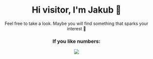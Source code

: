 <h1 align="center">Hi visitor, I'm Jakub 👋</h1>

<p align="center">Feel free to take a look. Maybe you will find something that sparks your interest 👀</p>

<h3 align="center">If you like numbers:</h3>

<div align="center">
    <img src="https://github-readme-stats.vercel.app/api/top-langs/?username=jakubbinieda&layout=compact&theme=radical"/>
</div>

